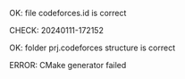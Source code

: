 OK: file codeforces.id is correct
CHECK: 20240111-172152
OK: folder prj.codeforces structure is correct
ERROR: CMake generator failed
